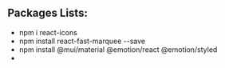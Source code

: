 ## Packages Lists:
* npm i react-icons
* npm install react-fast-marquee --save
* npm install @mui/material @emotion/react @emotion/styled
* 